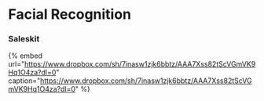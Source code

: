 # Facial Recognition

### Saleskit

{% embed url="https://www.dropbox.com/sh/7inasw1zjk6bbtz/AAA7Xss82tScVGmVK9Hq1O4za?dl=0" caption="https://www.dropbox.com/sh/7inasw1zjk6bbtz/AAA7Xss82tScVGmVK9Hq1O4za?dl=0" %}







